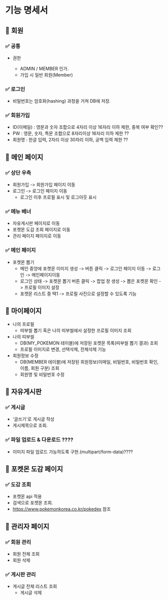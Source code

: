 # 기능 명세서

## 🎇 회원

### ✅ 공통

- 권한

    - ADMIN / MEMBER 인가.
    - 가입 시 일반 회원(Member)

### ✅ 로그인

- 비밀번호는 암호화(hashing) 과정을 거쳐 DB에 저장.

### ✅ 회원가입

- ID(이메일) : 영문과 숫자 조합으로 4자리 이상 16자리 이하 제한, 중복 여부 확인??
- PW : 영문, 숫자, 특문 조합으로 8자리이상 16자리 이하 제한 ??
- 회원명 : 한글 입력, 2자리 이상 30자리 이하, 공백 입력 제한 ??

## 🎇 메인 페이지

### ✅ 상단 우측
- 회원가입 -> 회원가입 페이지 이동
- 로그인 -> 로그인 페이지 이동
    - 로그인 이후 프로필 표시 및 로그아웃 표시

### ✅ 메뉴 베너

- 자유게시판 페이지로 이동
- 포켓몬 도감 조회 페이지로 이동
- 관리 페이지 페이지로 이동

### ✅ 메인 페이지

- 포켓몬 뽑기
    - 메인 중앙에 포켓몬 이미지 생성 -> 버튼 클릭 -> 로그인 페이지 이동 -> 로그인 -> 메인페이지이동
    - 로그인 상태 -> 포켓몬 뽑기 버튼 클릭 -> 팝업 창 생성 -> 뽑은 포켓몬 확인 -> 프로필 이미지 설정
    - 포켓몬 리스트 중 택1 -> 프로필 사진으로 설정할 수 있도록 기능

## 🎇 마이페이지
- 나의 프로필
    - 띠부씰 뽑기 혹은 나의 띠부씰에서 설정한 프로필 이미지 조회
- 나의 띠부씰
    - DB(MY_POKEMON 테이블)에 저장된 포켓몬 목록(띠부씰 뽑기 결과) 조회
    - 프로필 이미지로 변경, 선택삭제, 전체삭제 기능
- 회원정보 수정
    - DB(MEMBER 테이블)에 저장된 회원정보(이메일, 비밀번호, 비밀번호 확인, 이름, 회원 구분) 조회
    - 회원명 및 비밀번호 수정

## 🎇 자유게시판

### ✅ 게시글

- '글쓰기'로 게시글 작성
- 게시제목으로 조회.

### ✅ 파일 업로드 & 다운로드 ????

- 이미지 파일 업로드 가능하도록 구현.(multipart/form-data)????

## 🎇 포켓몬 도감 페이지

### ✅ 도감 조회

- 포켓몬 api 적용
- 검색으로 포켓몬 조회.
- https://www.pokemonkorea.co.kr/pokedex 참조

## 🎇 관리자 페이지

### ✅ 회원 관리

- 회원 전체 조회
- 회원 삭제

### ✅ 게시판 관리

- 게시글 전체 리스트 조회
    - 게시글 삭제
